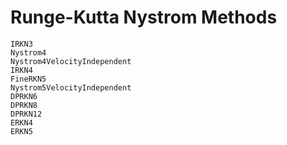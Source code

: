 # Runge-Kutta Nystrom Methods

```@docs
IRKN3
Nystrom4
Nystrom4VelocityIndependent
IRKN4
FineRKN5
Nystrom5VelocityIndependent
DPRKN6
DPRKN8
DPRKN12
ERKN4
ERKN5
```